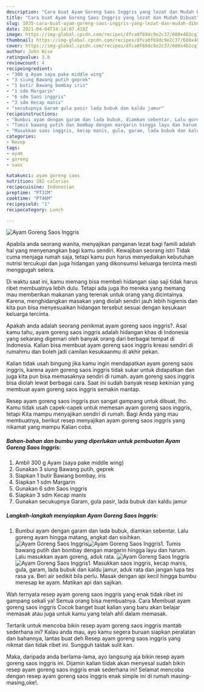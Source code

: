 ```yaml
---
description: "Cara buat Ayam Goreng Saos Inggris yang lezat dan Mudah Dibuat"
title: "Cara buat Ayam Goreng Saos Inggris yang lezat dan Mudah Dibuat"
slug: 1035-cara-buat-ayam-goreng-saos-inggris-yang-lezat-dan-mudah-dibuat
date: 2021-04-04T14:14:07.418Z
image: https://img-global.cpcdn.com/recipes/dfca0f69dc9e2c37/680x482cq70/ayam-goreng-saos-inggris-foto-resep-utama.jpg
thumbnail: https://img-global.cpcdn.com/recipes/dfca0f69dc9e2c37/680x482cq70/ayam-goreng-saos-inggris-foto-resep-utama.jpg
cover: https://img-global.cpcdn.com/recipes/dfca0f69dc9e2c37/680x482cq70/ayam-goreng-saos-inggris-foto-resep-utama.jpg
author: John Wise
ratingvalue: 3.8
reviewcount: 4
recipeingredient:
- "300 g Ayam saya pake middle wing"
- "3 siung Bawang putih geprek"
- "1 butir Bawang bombay iris"
- "1 sdm Margarin"
- "6 sdm Saos inggris"
- "3 sdm Kecap manis"
- "secukupnya Garam gula pasir lada bubuk dan kaldu jamur"
recipeinstructions:
- "Bumbui ayam dengan garam dan lada bubuk, diamkan sebentar. Lalu goreng ayam hingga matang, angkat dan sisihkan."
- "Tumis bawang putih dan bombay dengan margarin hingga layu dan harum. Lalu masukkan ayam goreng, aduk rata."
- "Masukkan saos inggris, kecap manis, gula, garam, lada bubuk dan kaldu jamur, aduk rata dan jangan lupa tes rasa ya. Beri air sedikit bila perlu. Masak dengan api kecil hingga bumbu meresap ke ayam. Matikan api dan sajikan."
categories:
- Resep
tags:
- ayam
- goreng
- saos

katakunci: ayam goreng saos 
nutrition: 282 calories
recipecuisine: Indonesian
preptime: "PT31M"
cooktime: "PT46M"
recipeyield: "1"
recipecategory: Lunch

---
```



![Ayam Goreng Saos Inggris](https://img-global.cpcdn.com/recipes/dfca0f69dc9e2c37/680x482cq70/ayam-goreng-saos-inggris-foto-resep-utama.jpg)

Apabila anda seorang wanita, menyajikan panganan lezat bagi famili adalah hal yang menyenangkan bagi kamu sendiri. Kewajiban seorang istri Tidak cuma menjaga rumah saja, tetapi kamu pun harus menyediakan kebutuhan nutrisi tercukupi dan juga hidangan yang dikonsumsi keluarga tercinta mesti menggugah selera.

Di waktu  saat ini, kamu memang bisa membeli hidangan siap saji tidak harus ribet membuatnya lebih dulu. Tetapi ada juga lho mereka yang memang mau memberikan makanan yang terenak untuk orang yang dicintainya. Karena, menghidangkan masakan yang diolah sendiri jauh lebih higienis dan kita pun bisa menyesuaikan hidangan tersebut sesuai dengan kesukaan keluarga tercinta. 



Apakah anda adalah seorang penikmat ayam goreng saos inggris?. Asal kamu tahu, ayam goreng saos inggris adalah hidangan khas di Indonesia yang sekarang digemari oleh banyak orang dari berbagai tempat di Indonesia. Kalian bisa membuat ayam goreng saos inggris kreasi sendiri di rumahmu dan boleh jadi camilan kesukaanmu di akhir pekan.

Kalian tidak usah bingung jika kamu ingin mendapatkan ayam goreng saos inggris, karena ayam goreng saos inggris tidak sukar untuk didapatkan dan juga kita pun bisa memasaknya sendiri di rumah. ayam goreng saos inggris bisa diolah lewat berbagai cara. Saat ini sudah banyak resep kekinian yang membuat ayam goreng saos inggris semakin mantap.

Resep ayam goreng saos inggris pun sangat gampang untuk dibuat, lho. Kamu tidak usah capek-capek untuk memesan ayam goreng saos inggris, tetapi Kita mampu menyajikan sendiri di rumah. Bagi Anda yang mau membuatnya, berikut resep menyajikan ayam goreng saos inggris yang nikamat yang mampu Kalian coba.

<!--inarticleads1-->

##### Bahan-bahan dan bumbu yang diperlukan untuk pembuatan Ayam Goreng Saos Inggris:

1. Ambil 300 g Ayam (saya pake middle wing)
1. Gunakan 3 siung Bawang putih, geprek
1. Siapkan 1 butir Bawang bombay, iris
1. Siapkan 1 sdm Margarin
1. Gunakan 6 sdm Saos inggris
1. Siapkan 3 sdm Kecap manis
1. Gunakan secukupnya Garam, gula pasir, lada bubuk dan kaldu jamur




<!--inarticleads2-->

##### Langkah-langkah menyiapkan Ayam Goreng Saos Inggris:

1. Bumbui ayam dengan garam dan lada bubuk, diamkan sebentar. Lalu goreng ayam hingga matang, angkat dan sisihkan.
<img src="https://img-global.cpcdn.com/steps/5bcbf8e4e9f1a7e4/160x128cq70/ayam-goreng-saos-inggris-langkah-memasak-1-foto.jpg" alt="Ayam Goreng Saos Inggris"><img src="https://img-global.cpcdn.com/steps/131953fec0867b92/160x128cq70/ayam-goreng-saos-inggris-langkah-memasak-1-foto.jpg" alt="Ayam Goreng Saos Inggris">1. Tumis bawang putih dan bombay dengan margarin hingga layu dan harum. Lalu masukkan ayam goreng, aduk rata.
<img src="https://img-global.cpcdn.com/steps/e7d2c74852901033/160x128cq70/ayam-goreng-saos-inggris-langkah-memasak-2-foto.jpg" alt="Ayam Goreng Saos Inggris"><img src="https://img-global.cpcdn.com/steps/e22d246cbb06313b/160x128cq70/ayam-goreng-saos-inggris-langkah-memasak-2-foto.jpg" alt="Ayam Goreng Saos Inggris">1. Masukkan saos inggris, kecap manis, gula, garam, lada bubuk dan kaldu jamur, aduk rata dan jangan lupa tes rasa ya. Beri air sedikit bila perlu. Masak dengan api kecil hingga bumbu meresap ke ayam. Matikan api dan sajikan.




Wah ternyata resep ayam goreng saos inggris yang enak tidak ribet ini gampang sekali ya! Semua orang bisa membuatnya. Cara Membuat ayam goreng saos inggris Cocok banget buat kalian yang baru akan belajar memasak atau juga untuk kamu yang telah ahli dalam memasak.

Tertarik untuk mencoba bikin resep ayam goreng saos inggris mantab sederhana ini? Kalau anda mau, ayo kamu segera buruan siapkan peralatan dan bahannya, lantas buat deh Resep ayam goreng saos inggris yang nikmat dan tidak ribet ini. Sungguh taidak sulit kan. 

Maka, daripada anda berlama-lama, ayo langsung aja bikin resep ayam goreng saos inggris ini. Dijamin kalian tiidak akan menyesal sudah bikin resep ayam goreng saos inggris enak sederhana ini! Selamat mencoba dengan resep ayam goreng saos inggris enak simple ini di rumah masing-masing,oke!.

